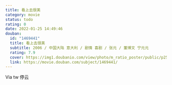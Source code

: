 ```yaml
---
title: 看上去很美
category: movie
status: todo
rating: 0
date: 2022-01-25 14:49:46
douban:
  id: "1469441"
  title: 看上去很美
  subtitle: 2006 / 中国大陆 意大利 / 剧情 喜剧 / 张元 / 董博文 宁元元
  rating: 7.9
  cover: https://img1.doubanio.com/view/photo/m_ratio_poster/public/p2567685798.jpg
  link: https://movie.douban.com/subject/1469441/
---
```


Via tw 停云